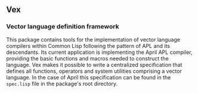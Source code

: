 <!-- TITLE/ -->

## Vex

<!-- /TITLE -->

### Vector language definition framework

This package contains tools for the implementation of vector language compilers within Common Lisp following the pattern of APL and its descendants. Its current application is implementing the April APL compiler, providing the basic functions and macros needed to construct the language. Vex makes it possible to write a centralized specification that defines all functions, operators and system utilities comprising a vector language. In the case of April this specification can be found in the `spec.lisp` file in the package's root directory.